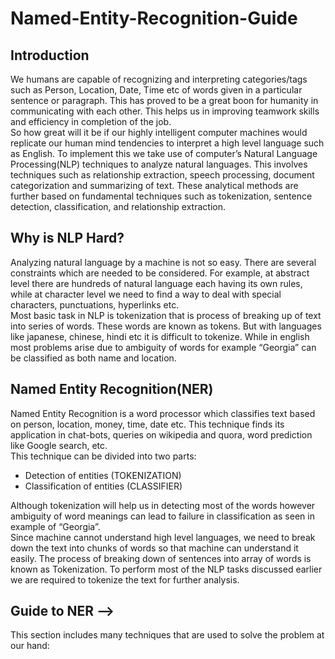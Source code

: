 # Named-Entity-Recognition-Guide

## Introduction
We humans are capable of recognizing and interpreting categories/tags such as Person, Location, Date, Time etc of words given in a particular sentence or paragraph. This has proved to be  a great boon for humanity in communicating with each other. This helps us in improving teamwork skills and efficiency in completion of the job. <br>
So how great will it be if our highly intelligent computer machines would replicate our human mind tendencies to interpret a high level language such as English. To implement this we take use of computer’s Natural Language Processing(NLP) techniques to analyze natural languages. This involves techniques such as relationship extraction, speech processing, document categorization  and summarizing of text. These analytical methods are further based on fundamental techniques such as tokenization, sentence detection, classification, and relationship extraction. 

## Why is NLP Hard?
Analyzing natural language by a machine is not so easy. There are several constraints which are needed to be considered. For example, at abstract level there are hundreds of natural language each having its own rules, while at character level we need to find a way to deal with special characters, punctuations, hyperlinks etc. <br>
Most basic task in NLP is tokenization  that is process of breaking up of text into series of words. These words are known as tokens. But with languages like japanese, chinese, hindi etc it is difficult to tokenize. While in english most problems arise due to ambiguity of words for example “Georgia” can be classified as both name and location.

## Named Entity Recognition(NER)
Named Entity Recognition is a word processor which classifies text based on person, location, money, time, date etc. This technique finds its application in chat-bots, queries on wikipedia and quora, word prediction like Google search, etc. <br>
This technique can be divided into two parts: 
- Detection of entities (TOKENIZATION) 
- Classification of entities (CLASSIFIER)

Although tokenization will help us in detecting most of the words however ambiguity of word meanings can lead to failure in classification as seen in example of “Georgia”. <br>
Since machine cannot understand high level languages, we need to break down the text into chunks of words so that machine can understand it easily. The process of breaking down of sentences into array of words is known as Tokenization. To perform most of the NLP tasks discussed earlier we are required to tokenize the text for further analysis.

## Guide to NER -->
This section includes many techniques that are used to solve the problem at our hand:
